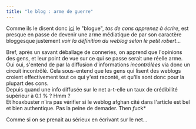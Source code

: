 ```yaml
---
title: "le blog : arme de guerre"
---
```


Comme ils le disent donc [ici](http://fr.news.yahoo.com/021207/85/2vse5.html)
le "blogue", _tas de cons apprenez à écrire_, est presque en passe de devenir
une arme médiatique de par son caractère bloggesque justement _voir la
définition du weblog selon le petit robert_...

Bref, après un savant déballage de conneries, on apprend que l'opinions des
gens, et leur point de vue sur ce qui se passe serait une réelle arme. Oui
oui, s'entend de par la diffusion d'informations _incontrôlées_ via donc un
circuit incontrôlé. Cela sous-entend que les gens qui lisent des weblogs
croient effectivement tout ce qui y'est raconté, et qu'ils sont donc pour la
plupart des cons.  
Depuis quand une info diffusée sur le net a-t-elle un taux de crédibilité
supérieur à 0.1 % ? Hmm ?  
Et hoaxbuster n'ira pas vérifier si le weblog afghan cité dans l'article est
bel et bien authentique. Pas la peine de demader. Then *f*u*c*k*

Comme si on se prenait au sérieux en écrivant sur le net...

